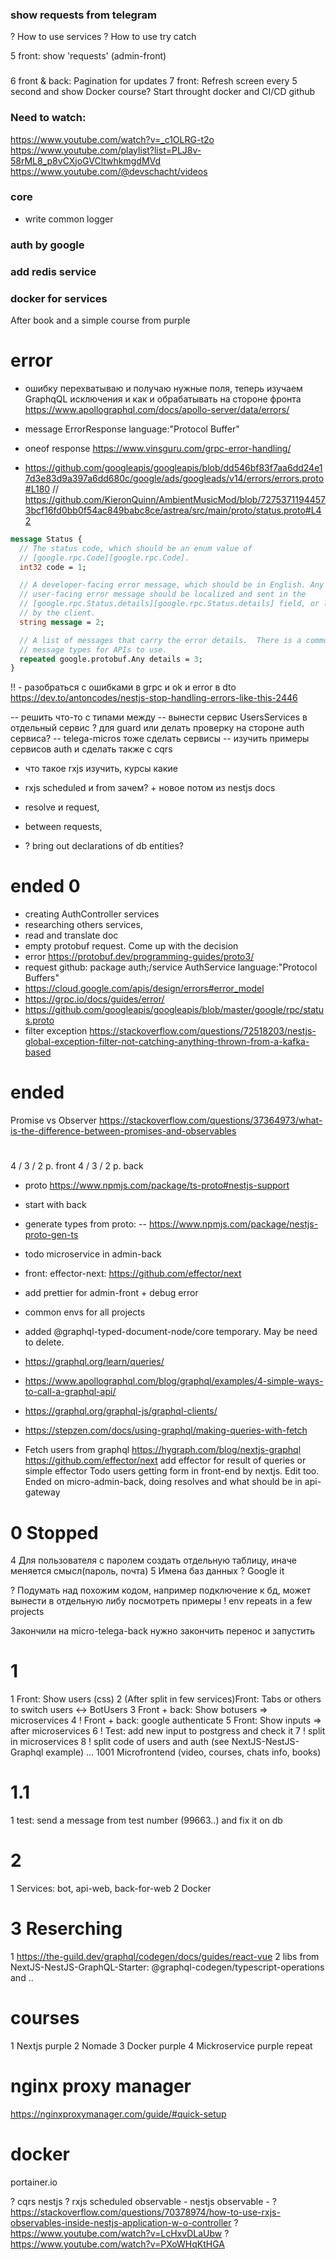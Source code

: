 ### show requests from telegram

? How to use services
? How to use try catch

5 front: show 'requests' (admin-front)

###

6 front & back: Pagination for updates
7 front: Refresh screen every 5 second and show
Docker course? Start throught docker and CI/CD github

### Need to watch:

https://www.youtube.com/watch?v=_c1OLRG-t2o
https://www.youtube.com/playlist?list=PLJ8v-58rML8_p8vCXjoGVCltwhkmgdMVd
https://www.youtube.com/@devschacht/videos

### core

- write common logger

### auth by google

### add redis service

### docker for services

After book and a simple course from purple

# error

- ошибку перехватываю и получаю нужные поля, теперь изучаем GraphqQL исключения и как и обрабатывать
  на стороне фронта https://www.apollographql.com/docs/apollo-server/data/errors/

* message ErrorResponse language:"Protocol Buffer"
* oneof response https://www.vinsguru.com/grpc-error-handling/

* https://github.com/googleapis/googleapis/blob/dd546bf83f7aa6dd24e17d3e83d9a397a6dd680c/google/ads/googleads/v14/errors/errors.proto#L180
  // https://github.com/KieronQuinn/AmbientMusicMod/blob/72753711944573bcf16fd0bb0f54ac849babc8ce/astrea/src/main/proto/status.proto#L42

```protobuf
message Status {
  // The status code, which should be an enum value of
  // [google.rpc.Code][google.rpc.Code].
  int32 code = 1;

  // A developer-facing error message, which should be in English. Any
  // user-facing error message should be localized and sent in the
  // [google.rpc.Status.details][google.rpc.Status.details] field, or localized
  // by the client.
  string message = 2;

  // A list of messages that carry the error details.  There is a common set of
  // message types for APIs to use.
  repeated google.protobuf.Any details = 3;
}
```

!! - разобраться с ошибками в grpc и ok и error в dto
https://dev.to/antoncodes/nestjs-stop-handling-errors-like-this-2446

-- решить что-то с типами между
-- вынести сервис UsersServices в отдельный сервис ? для guard или делать проверку на стороне auth сервиса?
-- telega-micros тоже сделать сервисы
-- изучить примеры сервисов auth и сделать также с cqrs

- что такое rxjs изучить, курсы какие
- rxjs scheduled и from зачем? + новое потом из nestjs docs

- resolve и request,
- between requests,
- ? bring out declarations of db entities?

# ended 0

- creating AuthController services
- researching others services,
- read and translate doc
- empty protobuf request. Come up with the decision
- error https://protobuf.dev/programming-guides/proto3/
- request github: package auth;/service AuthService language:"Protocol Buffers"
- https://cloud.google.com/apis/design/errors#error_model
- https://grpc.io/docs/guides/error/
- https://github.com/googleapis/googleapis/blob/master/google/rpc/status.proto
- filter exception https://stackoverflow.com/questions/72518203/nestjs-global-exception-filter-not-catching-anything-thrown-from-a-kafka-based

# ended

Promise vs Observer https://stackoverflow.com/questions/37364973/what-is-the-difference-between-promises-and-observables

#

4 / 3 / 2 p. front
4 / 3 / 2 p. back

- proto https://www.npmjs.com/package/ts-proto#nestjs-support

- start with back
- generate types from proto:
  -- https://www.npmjs.com/package/nestjs-proto-gen-ts
- todo microservice in admin-back

- front: effector-next: https://github.com/effector/next

- add prettier for admin-front + debug error

- common envs for all projects

- added @graphql-typed-document-node/core temporary. May be need to delete.

- https://graphql.org/learn/queries/
- https://www.apollographql.com/blog/graphql/examples/4-simple-ways-to-call-a-graphql-api/
- https://graphql.org/graphql-js/graphql-clients/
- https://stepzen.com/docs/using-graphql/making-queries-with-fetch
- Fetch users from graphql https://hygraph.com/blog/nextjs-graphql
  https://github.com/effector/next
  add effector for result of queries or simple effector
  Todo users getting form in front-end by nextjs. Edit too.
  Ended on micro-admin-back, doing resolves and what should be in api-gateway

# 0 Stopped

4 Для пользователя с паролем создать отдельную таблицу, иначе меняется смысл(пароль, почта)
5 Имена баз данных ? Google it

? Подумать над похожим кодом, например подключение к бд, может вынести в отдельную либу
посмотреть примеры
! env repeats in a few projects

Закончили на micro-telega-back нужно закончить перенос и запустить

# 1

1 Front: Show users (css)
2 (After split in few services)Front: Tabs or others to switch users <-> BotUsers
3 Front + back: Show botusers => microservices
4 ! Front + back: google authenticate
5 Front: Show inputs => after microservices
6 ! Test: add new input to postgress and check it
7 ! split in microservices
8 ! split code of users and auth (see NextJS-NestJS-Graphql example)
...
1001 Microfrontend (video, courses, chats info, books)

# 1.1

1 test: send a message from test number (99663..) and fix it on db

# 2

1 Services: bot, api-web, back-for-web
2 Docker

# 3 Reserching

1 https://the-guild.dev/graphql/codegen/docs/guides/react-vue
2 libs from NextJS-NestJS-GraphQL-Starter: @graphql-codegen/typescript-operations and ..

# courses

1 Nextjs purple
2 Nomade
3 Docker purple
4 Mickroservice purple repeat

# nginx proxy manager

https://nginxproxymanager.com/guide/#quick-setup

# docker

portainer.io

? cqrs nestjs
? rxjs scheduled observable - nestjs observable -
? https://stackoverflow.com/questions/70378974/how-to-use-rxjs-observables-inside-nestjs-application-w-o-controller
? https://www.youtube.com/watch?v=LcHxvDLaUbw
? https://www.youtube.com/watch?v=PXoWHqKtHGA
